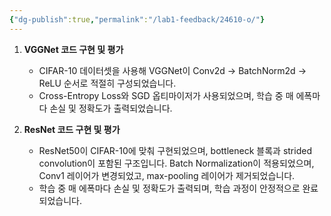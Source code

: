 ```yaml
---
{"dg-publish":true,"permalink":"/lab1-feedback/24610-o/"}
---
```


1. **VGGNet 코드 구현 및 평가**
   - CIFAR-10 데이터셋을 사용해 VGGNet이 Conv2d -> BatchNorm2d -> ReLU 순서로 적절히 구성되었습니다.
   - Cross-Entropy Loss와 SGD 옵티마이저가 사용되었으며, 학습 중 매 에폭마다 손실 및 정확도가 출력되었습니다.

2. **ResNet 코드 구현 및 평가**
   - ResNet50이 CIFAR-10에 맞춰 구현되었으며, bottleneck 블록과 strided convolution이 포함된 구조입니다. Batch Normalization이 적용되었으며, Conv1 레이어가 변경되었고, max-pooling 레이어가 제거되었습니다.
   - 학습 중 매 에폭마다 손실 및 정확도가 출력되며, 학습 과정이 안정적으로 완료되었습니다.